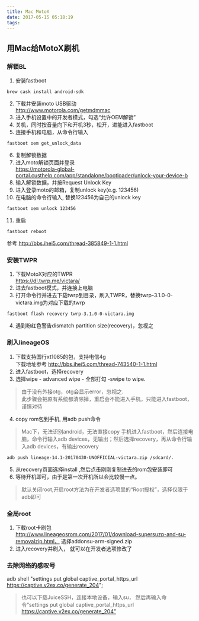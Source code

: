 ```yaml
---
title: Mac MotoX
date: 2017-05-15 05:18:19
tags:
---
```

## 用Mac给MotoX刷机
### 解锁BL
1. 安装fastboot
```
brew cask install android-sdk
```
2. 下载并安装moto USB驱动  
http://www.motorola.com/getmdmmac
3. 进入手机设置中的开发者模式，勾选“允许OEM解锁”
4. 关机，同时按音量向下和开机3秒，松开，进能进入fastboot
5. 连接手机和电脑，从命令行输入
```
fastboot oem get_unlock_data
```
6. 复制解锁数据
7. 进入moto解锁页面并登录  
https://motorola-global-portal.custhelp.com/app/standalone/bootloader/unlock-your-device-b
8. 输入解锁数据，并按Request Unlock Key
9. 进入登录moto的邮箱，复制unlock key(e.g. 123456)
10. 在电脑的命令行输入, 替换123456为自己的unlock key
```
fastboot oem unlock 123456
```
11. 重启
```
fastboot reboot
```

参考 http://bbs.ihei5.com/thread-385849-1-1.html

### 安装TWPR
1. 下载MotoX对应的TWPR  
https://dl.twrp.me/victara/
2. 进去fastboot模式，并连接上电脑
3. 打开命令行并进去下载twrp到目录，刷入TWPR，替换twrp-3.1.0-0-victara.img为对应下载的twrp
```
fastboot flash recovery twrp-3.1.0-0-victara.img
```
4. 遇到粉红色警告dismatch partition size(recovery)，忽视之

### 刷入lineageOS
1. 下载支持国行xt1085的包，支持电信4g  
下载地址参考 http://bbs.ihei5.com/thread-743540-1-1.html
2. 进入fastboot，选择recovery
3. 选择wipe - advanced wipe - 全部打勾 -swipe to wipe. 
>由于没有外接otg，otg会显示error，忽视之.  
>此步骤会把原有系统都清除掉，重启会不能进入手机，只能进入fastboot，谨慎对待
4. copy rom包到手机, 用adb push命令
>Mac下，无法识别android，无法直接copy
>手机进入fastboot，然后连接电脑，命令行输入adb devices，无输出；然后选择recovery，再从命令行输入adb devices，有输出recovery
```
adb push lineage-14.1-20170430-UNOFFICIAL-victara.zip /sdcard/.
```
5. 从recovery页面选择install ,然后点击刚刚复制进去的rom包安装即可
6. 等待开机即可，由于是第一次开机所以会比较慢一点。
>默认关闭root,开启root方法为在开发者选项里的“Root授权”，选择仅限于adb即可

### 全局root
1. 下载root卡刷包  
http://www.lineageosrom.com/2017/01/download-supersuzp-and-su-removalzip.html， 选择addonsu-arm-signed.zip
2. 进入recovery并刷入， 就可以在开发者选项修改了

### 去除网络的感叹号
adb shell "settings put global captive_portal_https_url https://captive.v2ex.co/generate_204";
>也可以下载JuiceSSH，连接本地设备，输入su， 然后再输入命令“settings put global captive_portal_https_url https://captive.v2ex.co/generate_204”